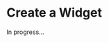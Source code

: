 <meta sectionIndex="6">
<meta url="https://github.com/johnlindquist/kit/discussions/795">
<meta id="D_kwDOEu7MBc4AP9TR">
<meta title="Create a Widget">
<meta section="Widgets">
<meta i="0">    
<meta path="docs/create-a-widget">    

# Create a Widget  

In progress...